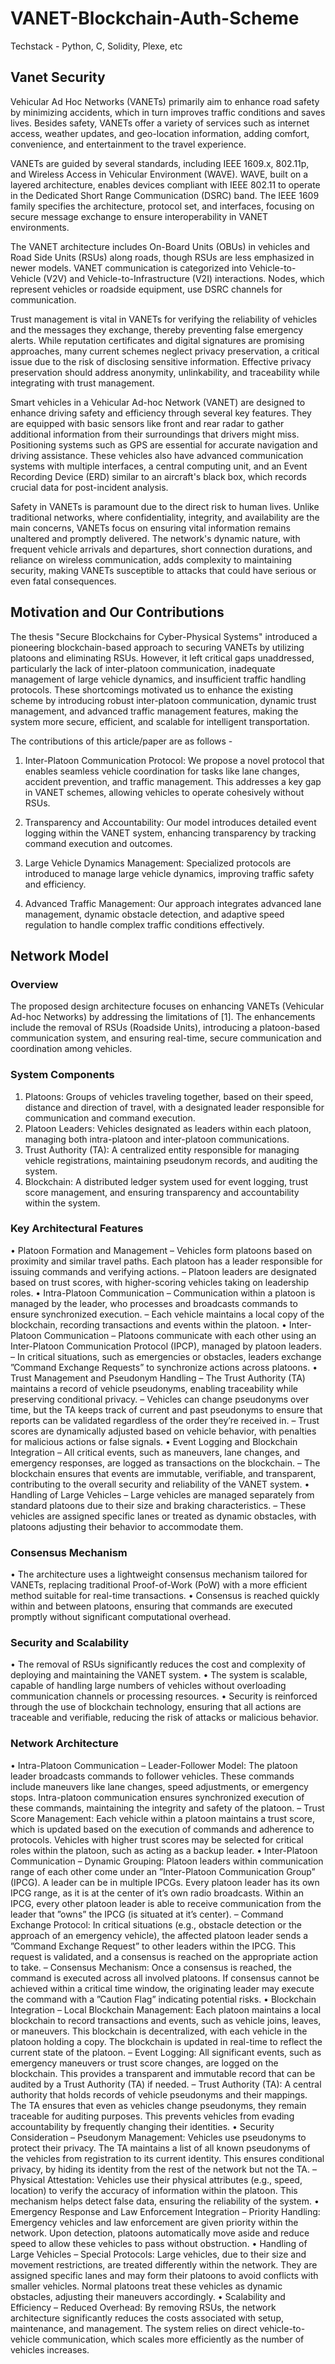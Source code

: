 # VANET-Blockchain-Auth-Scheme
Techstack - Python, C, Solidity, Plexe, etc

## Vanet Security
Vehicular Ad Hoc Networks (VANETs) primarily aim to enhance road safety by minimizing accidents, which in turn improves traffic conditions and saves lives. Besides safety, VANETs offer a variety of services such as internet access, weather updates, and geo-location information, adding comfort, convenience, and entertainment to the travel experience.

VANETs are guided by several standards, including IEEE 1609.x, 802.11p, and Wireless Access in Vehicular Environment (WAVE). WAVE, built on a layered architecture, enables devices compliant with IEEE 802.11 to operate in the Dedicated Short Range Communication (DSRC) band. The IEEE 1609 family specifies the architecture, protocol set, and interfaces, focusing on secure message exchange to ensure interoperability in VANET environments.

The VANET architecture includes On-Board Units (OBUs) in vehicles and Road Side Units (RSUs) along roads, though RSUs are less emphasized in newer models. VANET communication is categorized into Vehicle-to-Vehicle (V2V) and Vehicle-to-Infrastructure (V2I) interactions. Nodes, which represent vehicles or roadside equipment, use DSRC channels for communication.

Trust management is vital in VANETs for verifying the reliability of vehicles and the messages they exchange, thereby preventing false emergency alerts. While reputation certificates and digital signatures are promising approaches, many current schemes neglect privacy preservation, a critical issue due to the risk of disclosing sensitive information. Effective privacy preservation should address anonymity, unlinkability, and traceability while integrating with trust management.

Smart vehicles in a Vehicular Ad-hoc Network (VANET) are designed to enhance driving safety and efficiency through several key features. They are equipped with basic sensors like front and rear radar to gather additional information from their surroundings that drivers might miss. Positioning systems such as GPS are essential for accurate navigation and driving assistance. These vehicles also have advanced communication systems with multiple interfaces, a central computing unit, and an Event Recording Device (ERD) similar to an aircraft's black box, which records crucial data for post-incident analysis.

Safety in VANETs is paramount due to the direct risk to human lives. Unlike traditional networks, where confidentiality, integrity, and availability are the main concerns, VANETs focus on ensuring vital information remains unaltered and promptly delivered. The network's dynamic nature, with frequent vehicle arrivals and departures, short connection durations, and reliance on wireless communication, adds complexity to maintaining security, making VANETs susceptible to attacks that could have serious or even fatal consequences.

## Motivation and Our Contributions

The thesis "Secure Blockchains for Cyber-Physical Systems" introduced a pioneering blockchain-based approach to securing VANETs by utilizing platoons and eliminating RSUs. However, it left critical gaps unaddressed, particularly the lack of inter-platoon communication, inadequate management of large vehicle dynamics, and insufficient traffic handling protocols. These shortcomings motivated us to enhance the existing scheme by introducing robust inter-platoon communication, dynamic trust management, and advanced traffic management features, making the system more secure, efficient, and scalable for intelligent transportation.

The contributions of this article/paper are as follows -

1. Inter-Platoon Communication Protocol: We propose a novel protocol that enables seamless vehicle coordination for tasks like lane changes, accident prevention, and traffic management. This addresses a key gap in VANET schemes, allowing vehicles to operate cohesively without RSUs.

2. Transparency and Accountability: Our model introduces detailed event logging within the VANET system, enhancing transparency by tracking command execution and outcomes.

3. Large Vehicle Dynamics Management: Specialized protocols are introduced to manage large vehicle dynamics, improving traffic safety and efficiency.

4. Advanced Traffic Management: Our approach integrates advanced lane management, dynamic obstacle detection, and adaptive speed regulation to handle complex traffic conditions effectively.

## Network Model

### Overview
The proposed design architecture focuses on enhancing VANETs (Vehicular Ad-hoc Networks) by addressing the limitations of [1]. The enhancements include the removal of RSUs (Roadside Units), introducing a platoon-based communication system, and ensuring real-time, secure communication and coordination among vehicles.
### System Components
1) Platoons: Groups of vehicles traveling together, based on their speed, distance and direction of travel, with a designated leader responsible for communication and command execution.
2) Platoon Leaders: Vehicles designated as leaders within each platoon, managing both intra-platoon and inter-platoon communications.
3) Trust Authority (TA): A centralized entity responsible for managing vehicle registrations, maintaining pseudonym records, and auditing the system.
4) Blockchain: A distributed ledger system used for event logging, trust score management, and ensuring transparency and accountability within the system.
### Key Architectural Features
• Platoon Formation and Management
– Vehicles form platoons based on proximity and similar travel paths. Each platoon has a leader responsible for issuing commands and verifying actions.
– Platoon leaders are designated based on trust scores, with higher-scoring vehicles taking on leadership roles.
• Intra-Platoon Communication
– Communication within a platoon is managed by the leader, who processes and broadcasts commands to ensure synchronized execution.
– Each vehicle maintains a local copy of the blockchain, recording transactions and events within the platoon.
• Inter-Platoon Communication
– Platoons communicate with each other using an Inter-Platoon Communication Protocol (IPCP), managed by platoon leaders.
– In critical situations, such as emergencies or obstacles, leaders exchange ”Command Exchange Requests” to synchronize actions across platoons.
• Trust Management and Pseudonym Handling
– The Trust Authority (TA) maintains a record of vehicle pseudonyms, enabling traceability while preserving conditional privacy.
– Vehicles can change pseudonyms over time, but the TA keeps track of current and past pseudonyms to ensure that reports can be validated regardless of the order they’re received in.
– Trust scores are dynamically adjusted based on vehicle behavior, with penalties for malicious actions or false signals.
• Event Logging and Blockchain Integration
– All critical events, such as maneuvers, lane changes, and emergency responses, are logged as transactions on the blockchain.
– The blockchain ensures that events are immutable, verifiable, and transparent, contributing to the overall security and reliability of the VANET system.
• Handling of Large Vehicles
– Large vehicles are managed separately from standard platoons due to their size and braking characteristics.
– These vehicles are assigned specific lanes or treated as dynamic obstacles, with platoons adjusting their behavior to accommodate them.
### Consensus Mechanism
• The architecture uses a lightweight consensus mechanism tailored for VANETs, replacing traditional Proof-of-Work (PoW) with a more efficient method suitable for real-time transactions.
• Consensus is reached quickly within and between platoons, ensuring that commands are executed promptly without significant computational overhead.
### Security and Scalability
• The removal of RSUs significantly reduces the cost and complexity of deploying and maintaining the VANET system.
• The system is scalable, capable of handling large numbers of vehicles without overloading communication channels or processing resources.
• Security is reinforced through the use of blockchain technology, ensuring that all actions are traceable and verifiable, reducing the risk of attacks or malicious behavior.
### Network Architecture
• Intra-Platoon Communication
– Leader-Follower Model: The platoon leader broadcasts commands to follower vehicles. These commands include maneuvers like lane changes, speed adjustments, or emergency stops. Intra-platoon communication ensures synchronized execution of these commands, maintaining the integrity and safety of the platoon.
– Trust Score Management: Each vehicle within a platoon maintains a trust score, which is updated based on the execution of commands and adherence to protocols. Vehicles with higher trust scores may be selected for critical roles within the platoon, such as acting as a backup leader.
• Inter-Platoon Communication
– Dynamic Grouping: Platoon leaders within communication range of each other come under an ”Inter-Platoon Communication Group” (IPCG). A leader can be in multiple IPCGs. Every platoon leader has its own IPCG range, as it is at the center of it’s own radio broadcasts. Within an IPCG, every other platoon leader is able to receive communication from the leader that ”owns” the IPCG (is situated at it’s center).
– Command Exchange Protocol: In critical situations (e.g., obstacle detection or the approach of an emergency vehicle), the affected platoon leader sends a ”Command Exchange Request” to other leaders within the IPCG. This request is validated, and a consensus is reached on the appropriate action to take.
– Consensus Mechanism: Once a consensus is reached, the command is executed across all involved platoons. If consensus cannot be achieved within a critical time window, the originating leader may execute the command with a ”Caution Flag” indicating potential risks.
• Blockchain Integration
– Local Blockchain Management: Each platoon maintains a local blockchain to record transactions and events, such as vehicle joins, leaves, or maneuvers. This blockchain is decentralized, with each vehicle in the platoon holding a copy. The blockchain is updated in real-time to reflect the current state of the platoon.
– Event Logging: All significant events, such as emergency maneuvers or trust score changes, are logged on the blockchain. This provides a transparent and immutable record that can be audited by a Trust Authority (TA) if needed.
– Trust Authority (TA): A central authority that holds records of vehicle pseudonyms and their mappings. The TA ensures that even as vehicles change pseudonyms, they remain traceable for auditing purposes. This prevents vehicles from evading accountability by frequently changing their identities.
• Security Consideration
– Pseudonym Management: Vehicles use pseudonyms to protect their privacy. The TA maintains a list of all known pseudonyms of the vehicles from registration to its current identity. This ensures conditional privacy, by hiding its identity from the rest of the network but not the TA.
– Physical Attestation: Vehicles use their physical attributes (e.g., speed, location) to verify the accuracy of information within the platoon. This mechanism helps detect false data, ensuring the reliability of the system.
• Emergency Response and Law Enforcement Integration
– Priority Handling: Emergency vehicles and law enforcement are given priority within the network. Upon detection, platoons automatically move aside and reduce speed to allow these vehicles to pass without obstruction.
• Handling of Large Vehicles
– Special Protocols: Large vehicles, due to their size and movement restrictions, are treated differently within the network. They are assigned specific lanes and may form their platoons to avoid conflicts with
smaller vehicles. Normal platoons treat these vehicles as dynamic obstacles, adjusting their maneuvers accordingly.
• Scalability and Efficiency
– Reduced Overhead: By removing RSUs, the network architecture significantly reduces the costs associated with setup, maintenance, and management. The system relies on direct vehicle-to-vehicle communication, which scales more efficiently as the number of vehicles increases.
